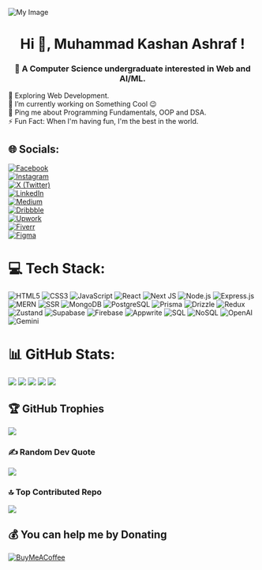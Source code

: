 ![My Image](https://media.giphy.com/media/SWoSkN6DxTszqIKEqv/giphy.gif)

<h1 align="center">Hi 👋, Muhammad Kashan Ashraf !</h1>
<h3 align="center">💫 A Computer Science undergraduate interested in Web and AI/ML.</h3>


🔭 Exploring Web Development.<br>🌱 I’m currently working on Something Cool 😉<br>💬 Ping me about Programming Fundamentals, OOP and DSA.<br>⚡ Fun Fact: When I'm having fun, I'm the best in the world.

## 🌐 Socials:
[![Facebook](https://img.shields.io/badge/Facebook-%231877F2.svg?style=for-the-badge&logo=Facebook&logoColor=white)](https://www.facebook.com/itzKashan2912)  
[![Instagram](https://img.shields.io/badge/Instagram-%23E4405F.svg?style=for-the-badge&logo=Instagram&logoColor=white)](https://www.instagram.com/itzka_shan)  
[![X (Twitter)](https://img.shields.io/badge/X-%23000000.svg?style=for-the-badge&logo=X&logoColor=white)](https://x.com/itzKashan2912)  
[![LinkedIn](https://img.shields.io/badge/LinkedIn-%230077B5.svg?style=for-the-badge&logo=linkedin&logoColor=white)](https://www.linkedin.com/in/muhammad-kashan-ashraf/)  
[![Medium](https://img.shields.io/badge/Medium-12100E?style=for-the-badge&logo=medium&logoColor=white)](https://itzkashan.medium.com/)  
[![Dribbble](https://img.shields.io/badge/Dribbble-%23EA4C89.svg?style=for-the-badge&logo=dribbble&logoColor=white)](https://dribbble.com/Kashan2912)  
[![Upwork](https://img.shields.io/badge/Upwork-%2300B22D.svg?style=for-the-badge&logo=upwork&logoColor=white)](https://www.upwork.com/freelancers/~01ec288c31651818ea?viewMode=1)  
[![Fiverr](https://img.shields.io/badge/Fiverr-%231DBF73.svg?style=for-the-badge&logo=fiverr&logoColor=white)](https://www.fiverr.com/handydesignz)  
[![Figma](https://img.shields.io/badge/Figma-%23F24E1E.svg?style=for-the-badge&logo=figma&logoColor=white)](https://www.figma.com/@itzkashan)  

# 💻 Tech Stack:
![HTML5](https://img.shields.io/badge/html5-%23E34F26.svg?style=for-the-badge&logo=html5&logoColor=white)
![CSS3](https://img.shields.io/badge/css3-%231572B6.svg?style=for-the-badge&logo=css3&logoColor=white)
![JavaScript](https://img.shields.io/badge/javascript-%23F7DF1E.svg?style=for-the-badge&logo=javascript&logoColor=black)
![React](https://img.shields.io/badge/react-%2320232a.svg?style=for-the-badge&logo=react&logoColor=%2361DAFB)
![Next JS](https://img.shields.io/badge/Next-black?style=for-the-badge&logo=next.js&logoColor=white)
![Node.js](https://img.shields.io/badge/node.js-6DA55F?style=for-the-badge&logo=node.js&logoColor=white)
![Express.js](https://img.shields.io/badge/express.js-%23404d59.svg?style=for-the-badge&logo=express&logoColor=%2361DAFB)
![MERN](https://img.shields.io/badge/MERN-%2320232a.svg?style=for-the-badge&logo=react&logoColor=%2361DAFB)
![SSR](https://img.shields.io/badge/SSR-%23000000.svg?style=for-the-badge&logo=next.js&logoColor=white)
![MongoDB](https://img.shields.io/badge/MongoDB-%2347A248.svg?style=for-the-badge&logo=mongodb&logoColor=white)
![PostgreSQL](https://img.shields.io/badge/postgresql-%23316192.svg?style=for-the-badge&logo=postgresql&logoColor=white)
![Prisma](https://img.shields.io/badge/prisma-2D3748?style=for-the-badge&logo=prisma&logoColor=white)
![Drizzle](https://img.shields.io/badge/drizzle-000000?style=for-the-badge&logo=data:image/svg+xml;base64,PHN2ZyBmaWxsPSIjZmZmIiB3aWR0aD0iMzIiIGhlaWdodD0iMzIiIHZpZXdCb3g9IjAgMCAzMiAzMiI+PHJlY3Qgd2lkdGg9IjMyIiBoZWlnaHQ9IjMyIiByeD0iNiIgZmlsbD0iIzAwMCIvPjwvc3ZnPg==)
![Redux](https://img.shields.io/badge/redux-%23593d88.svg?style=for-the-badge&logo=redux&logoColor=white)
![Zustand](https://img.shields.io/badge/Zustand-%23000000.svg?style=for-the-badge&logo=z&logoColor=white)
![Supabase](https://img.shields.io/badge/supabase-3ECF8E?style=for-the-badge&logo=supabase&logoColor=white)
![Firebase](https://img.shields.io/badge/firebase-%23039BE5.svg?style=for-the-badge&logo=firebase)
![Appwrite](https://img.shields.io/badge/appwrite-F02E65?style=for-the-badge&logo=appwrite&logoColor=white)
![SQL](https://img.shields.io/badge/SQL-4479A1?style=for-the-badge&logo=sqlite&logoColor=white)
![NoSQL](https://img.shields.io/badge/NoSQL-%23000000.svg?style=for-the-badge&logo=mongodb&logoColor=white)
![OpenAI](https://img.shields.io/badge/OpenAI-412991?style=for-the-badge&logo=openai&logoColor=white)
![Gemini](https://img.shields.io/badge/Gemini-4285F4?style=for-the-badge&logo=google&logoColor=white)


# 📊 GitHub Stats:
![](https://github-profile-summary-cards.vercel.app/api/cards/profile-details?username=Kashan-2912&theme=codeSTACKr)
![](https://github-profile-summary-cards.vercel.app/api/cards/repos-per-language?username=Kashan-2912&theme=codeSTACKr)
![](https://github-profile-summary-cards.vercel.app/api/cards/most-commit-language?username=Kashan-2912&theme=codeSTACKr)
![](https://github-profile-summary-cards.vercel.app/api/cards/stats?username=Kashan-2912&theme=codeSTACKr)
![](https://github-profile-summary-cards.vercel.app/api/cards/productive-time?username=Kashan-2912&theme=codeSTACKr&utcOffset=5)

## 🏆 GitHub Trophies
![](https://github-profile-trophy.vercel.app/?username=Kashan-2912&theme=matrix&no-frame=false&no-bg=false&margin-w=4)

### ✍️ Random Dev Quote
![](https://quotes-github-readme.vercel.app/api?type=horizontal&theme=merko)

### 🔝 Top Contributed Repo
![](https://github-contributor-stats.vercel.app/api?username=Kashan-2912&limit=5&theme=dark&combine_all_yearly_contributions=true)

  ## 💰 You can help me by Donating
  [![BuyMeACoffee](https://img.shields.io/badge/Buy%20Me%20a%20Coffee-ffdd00?style=for-the-badge&logo=buy-me-a-coffee&logoColor=black)](coff.ee/mkashan291h) 
